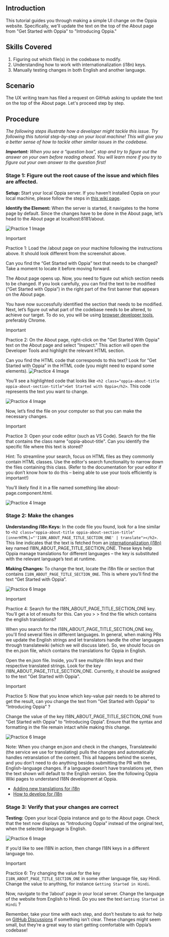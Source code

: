 ## Introduction

This tutorial guides you through making a simple UI change on the Oppia website. Specifically, we'll update the text on the top of the About page from "Get Started with Oppia" to "Introducing Oppia."

## Skills Covered

1. Figuring out which file(s) in the codebase to modify.
2. Understanding how to work with internationalization (i18n) keys.
3. Manually testing changes in both English and another language.

## Scenario

The UX writing team has filed a request on GitHub asking to update the text on the top of the About page. Let's proceed step by step.

## Procedure

<i>The following steps illustrate how a developer might tackle this issue. Try following this tutorial step-by-step on your local machine! This will give you a better sense of how to tackle other similar issues in the codebase.

**Important:**
When you see a “question box”, stop and try to figure out the answer on your own before reading ahead. You will learn more if you try to figure out your own answer to the question first!</i>

### Stage 1: Figure out the root cause of the issue and which files are affected.

**Setup:**
Start your local Oppia server. If you haven’t installed Oppia on your local machine, please follow the steps in [this wiki page](https://github.com/oppia/oppia/wiki/Installing-Oppia).

**Identify the Element:**
When the server is started, it navigates to the home page by default. Since the changes have to be done in the About page, let’s head to the About page at localhost:8181/about.

<img src="images/tutorial-1/HomePage.png" alt="Practice 1 Image">

> [!IMPORTANT]
> Practice 1:
> Load the /about page on your machine following the instructions above. It should look different from the screenshot above.
>
> Can you find the “Get Started with Oppia” text that needs to be changed? Take a moment to locate it before moving forward.

The About page opens up. Now, you need to figure out which section needs to be changed. If you look carefully, you can find the text to be modified (“Get Started with Oppia”) in the right part of the first banner that appears on the About page. 


You have now successfully identified the section that needs to be modified. Next, let’s figure out what part of the codebase needs to be altered, to achieve our target. To do so, you will be using [browser developer tools](https://developer.mozilla.org/en-US/docs/Learn/Common_questions/Tools_and_setup/What_are_browser_developer_tools), preferably Chrome.

> [!IMPORTANT]
> Practice 2:
> On the About page, right-click on the "Get Started With Oppia" text on the About page and select "Inspect." This action will open the Developer Tools and highlight the relevant HTML section.
>
> Can you find the HTML code that corresponds to this text? Look for “Get Started with Oppia” in the HTML code (you might need to expand some elements).
> <img src="images/tutorial-1/devConsole.png" alt="Practice 4 Image">

You’ll see a highlighted code that looks like `<h2 class="oppia-about-title oppia-about-section-title">Get Started with Oppia</h2>`. This code represents the text you want to change.

<img src="images/tutorial-1/devConsoleCropped.png" alt="Practice 4 Image">

Now, let’s find the file on your computer so that you can make the necessary changes.

> [!IMPORTANT]
> Practice 3:
> Open your code editor (such as VS Code). Search for the file that contains the class name "oppia-about-title". Can you identify the specific file where this text is stored?
>
> Hint: To streamline your search, focus on HTML files as they commonly contain HTML classes. Use the editor's search functionality to narrow down the files containing this class. (Refer to the documentation for your editor if you don’t know how to do this – being able to use your tools efficiently is important!)

You’ll likely find it in a file named something like about-page.component.html.

<img src="images/tutorial-1/searchVsCode.png" alt="Practice 4 Image">

### Stage 2: Make the changes

**Understanding i18n Keys:**
In the code file you found, look for a line similar to `<h2 class="oppia-about-title oppia-about-section-title" [innerHTML]="'I18N_ABOUT_PAGE_TITLE_SECTION_ONE' | translate"></h2>`. This line indicates that the text is fetched from an [internationalization (i18n)](https://angular.io/guide/i18n-overview) key named I18N_ABOUT_PAGE_TITLE_SECTION_ONE. These keys help Oppia manage translations for different languages – the key is substituted with the relevant language’s text at runtime.

**Making Changes:**
To change the text, locate the i18n file or section that contains `I18N_ABOUT_PAGE_TITLE_SECTION_ONE`. This is where you’ll find the text “Get Started with Oppia”.

<img src="images/tutorial-1/searchI18nKey.png" alt="Practice 6 Image">

> [!IMPORTANT]
> Practice 4:
> Search for the I18N_ABOUT_PAGE_TITLE_SECTION_ONE key. You’ll get a lot of results for this. Can you > > find the file which contains the english translations?

When you search for the I18N_ABOUT_PAGE_TITLE_SECTION_ONE key, you'll find several files in different languages. In general, when making PRs we update the English strings and let translators handle the other languages through translatewiki (which we will discuss later). So, we should focus on the en.json file, which contains the translations for Oppia in English.

Open the en.json file. Inside, you’ll see multiple i18n keys and their respective translated strings. Look for the key I18N_ABOUT_PAGE_TITLE_SECTION_ONE. Currently, it should be assigned to the text "Get Started with Oppia".

> [!IMPORTANT]
> Practice 5:
> Now that you know which key-value pair needs to be altered to get the result, can you change the text from "Get Started with Oppia" to “Introducing Oppia” ?

Change the value of the key I18N_ABOUT_PAGE_TITLE_SECTION_ONE from "Get Started with Oppia" to “Introducing Oppia”. Ensure that the syntax and formatting in the file remain intact while making this change. 

<img src="images/tutorial-1/finalChangesInVsCode.png" alt="Practice 6 Image">

Note: When you change en.json and check in the changes, Translatewiki (the service we use for translating) pulls the changes and automatically handles retranslation of the content. This all happens behind the scenes, and you don’t need to do anything besides submitting the PR with the English-language changes. If a language doesn’t have translations yet, then the text shown will default to the English version. See the following Oppia Wiki pages to understand I18N development at Oppia.
 - [Adding new translations for i18n](https://github.com/oppia/oppia/wiki/Adding-new-translations-for-i18n#contributing-translations-to-oppia)
 - [How to develop for i18n](https://github.com/oppia/oppia/wiki/How-to-develop-for-i18n)

### Stage 3: Verify that your changes are correct

**Testing:**
Open your local Oppia instance and go to the About page. Check that the text now displays as “Introducing Oppia” instead of the original text, when the selected language is English.

<img src="images/tutorial-1/finalChangesAboutPage.png" alt="Practice 6 Image">

If you’d like to see I18N in action, then change I18N keys in a different language too.

> [!IMPORTANT]
> Practice 6:
> Try changing the value for the key ` I18N_ABOUT_PAGE_TITLE_SECTION_ONE` in some other language file, say Hindi.
> Change the value to anything, for instance `Getting Started in Hindi`.
>
> Now, navigate to the ‘/about’ page in your local server. Change the language of the website from English to 
> Hindi.  Do you see the text `Getting Started in Hindi` ?

Remember, take your time with each step, and don’t hesitate to ask for help on [GitHub Discussions](https://github.com/oppia/oppia/discussions) if something isn’t clear. These changes might seem small, but they’re a great way to start getting comfortable with Oppia’s codebase!
